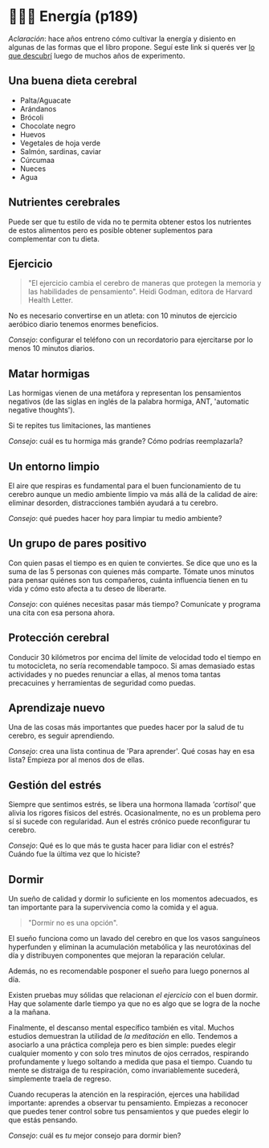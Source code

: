 # 🧘🏻‍♀️ Energía (p189)

*Aclaración*: hace años entreno cómo cultivar la energía y disiento en algunas de las formas que el libro propone. Seguí este link si querés ver [lo que descubrí](https://www.youtube.com/watch?v=UQ4C1sI1paM) luego de muchos años de experimento.

## Una buena dieta cerebral

- Palta/Aguacate
- Arándanos
- Brócoli
- Chocolate negro
- Huevos
- Vegetales de hoja verde
- Salmón, sardinas, caviar
- Cúrcumaa
- Nueces
- Agua

## Nutrientes cerebrales

Puede ser que tu estilo de vida no te permita obtener estos los nutrientes de estos alimentos pero es posible obtener suplementos para complementar con tu dieta.

## Ejercicio

> "El ejercicio cambia el cerebro de maneras que protegen la memoria y las habilidades de pensamiento". Heidi Godman, editora de Harvard Health Letter.

No es necesario convertirse en un atleta: con 10 minutos de ejercicio aeróbico diario tenemos enormes beneficios.

*Consejo*: configurar el teléfono con un recordatorio para ejercitarse por lo menos 10 minutos diarios.

## Matar hormigas

Las hormigas vienen de una metáfora y representan los pensamientos negativos (de las siglas en inglés de la palabra hormiga, ANT, 'automatic negative thoughts').

Si te repites tus limitaciones, las mantienes

*Consejo*: cuál es tu hormiga más grande? Cómo podrías reemplazarla?

## Un entorno limpio

El aire que respiras es fundamental para el buen funcionamiento de tu cerebro aunque un medio ambiente limpio va más allá de la calidad de aire: eliminar desorden, distracciones también ayudará a tu cerebro.

*Consejo*: qué puedes hacer hoy para limpiar tu medio ambiente?

## Un grupo de pares positivo

Con quien pasas el tiempo es en quien te conviertes.
Se dice que uno es la suma de las 5 personas con quienes más comparte.
Tómate unos minutos para pensar quiénes son tus compañeros, cuánta influencia tienen en tu vida y cómo esto afecta a tu deseo de liberarte.

*Consejo*: con quiénes necesitas pasar más tiempo? Comunícate y programa una cita con esa persona ahora.

## Protección cerebral

Conducir 30 kilómetros por encima del límite de velocidad todo el tiempo en tu motocicleta, no sería recomendable tampoco. Si amas demasiado estas actividades y no puedes renunciar a ellas, al menos toma tantas precacuines y herramientas de seguridad como puedas.

## Aprendizaje nuevo

Una de las cosas más importantes que puedes hacer por la salud de tu cerebro, es seguir aprendiendo.

*Consejo*: crea una lista continua de 'Para aprender'. Qué cosas hay en esa lista? Empieza por al menos dos de ellas.

## Gestión del estrés

Siempre que sentimos estrés, se libera una hormona llamada *'cortisol'* que alivia los rigores físicos del estrés. Ocasionalmente, no es un problema pero sí si sucede con regularidad. Aun el estrés crónico puede reconfigurar tu cerebro.

*Consejo*: Qué es lo que más te gusta hacer para lidiar con el estrés? Cuándo fue la última vez que lo hiciste?

## Dormir

Un sueño de calidad y dormir lo suficiente en los momentos adecuados, es tan importante para la supervivencia como la comida y el agua.

> "Dormir no es una opción".

El sueño funciona como un lavado del cerebro en que los vasos sanguíneos hyperfunden y eliminan la acumulación metabólica y las neurotóxinas del día y distribuyen componentes que mejoran la reparación celular.

Además, no es recomendable posponer el sueño para luego ponernos al día.

Existen pruebas muy sólidas que relacionan *el ejercicio* con el buen dormir. Hay que solamente darle tiempo ya que no es algo que se logra de la noche a la mañana.

Finalmente, el descanso mental específico también es vital. Muchos estudios demuestran la utilidad de *la meditación* en ello. Tendemos a asociarlo a una práctica compleja pero es bien simple: puedes elegir cualquier momento y con solo tres minutos de ojos cerrados, respirando profundamente y luego soltando a medida que pasa el tiempo. Cuando tu mente se distraiga de tu respiración, como invariablemente sucederá, simplemente traela de regreso.

Cuando recuperas la atención en la respiración, ejerces una habilidad importante: aprendes a observar tu pensamiento. Empiezas a reconocer que puedes tener control sobre tus pensamientos y que puedes elegir lo que estás pensando.

*Consejo*: cuál es *tu* mejor consejo para dormir bien?